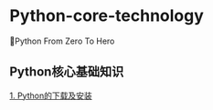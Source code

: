 # Python-core-technology
👣Python From Zero To Hero 


## Python核心基础知识  
<a href="#1">1. Python的下载及安装</a>  
